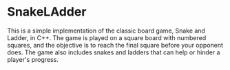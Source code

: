 # SnakeLAdder
This is a simple implementation of the classic board game, Snake and Ladder, in C++. The game is played on a square board with numbered squares, and the objective is to reach the final square before your opponent does. The game also includes snakes and ladders that can help or hinder a player's progress.
